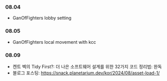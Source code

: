 ### 08.04

- GanOfFighters lobby setting

### 08.05

- GanOfFighters local movement with kcc

### 08.09

- 켄트 벡의 Tidy First?: 더 나은 소프트웨어 설계를 위한 32가지 코드 정리법: 완독
- 블로그 포스팅: https://snack.planetarium.dev/kor/2024/08/asset-load-1/
